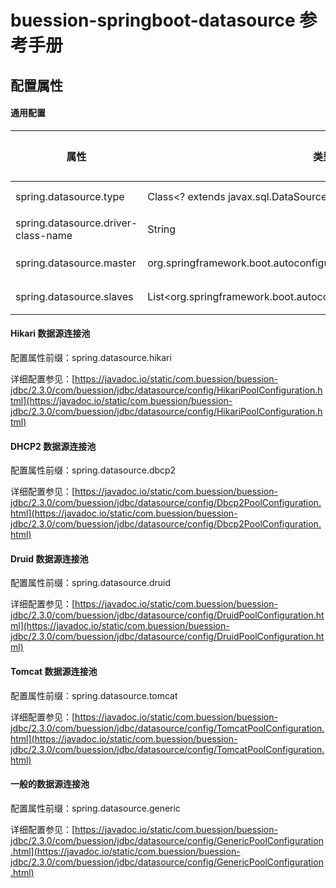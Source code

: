 # buession-springboot-datasource 参考手册


## 配置属性


#### 通用配置

|  属性   | 类型   | 默认值    | 说明    |
|  ----  | ----   | ----     | ----  |
| spring.datasource.type               | Class<? extends javax.sql.DataSource>                                   | --      | DataSource 类型     |
| spring.datasource.driver-class-name  | String                                   | --      | 数据库驱动类名       |
| spring.datasource.master                    | org.springframework.boot.autoconfigure.jdbc.DataSourceProperties                                      | --       | Master 数据源配置        |
| spring.datasource.slaves             | List<org.springframework.boot.autoconfigure.jdbc.DataSourceProperties>                                   | --      | Slave 数据源配置列表        |


#### Hikari 数据源连接池

配置属性前缀：spring.datasource.hikari

详细配置参见：[https://javadoc.io/static/com.buession/buession-jdbc/2.3.0/com/buession/jdbc/datasource/config/HikariPoolConfiguration.html](https://javadoc.io/static/com.buession/buession-jdbc/2.3.0/com/buession/jdbc/datasource/config/HikariPoolConfiguration.html)


#### DHCP2 数据源连接池

配置属性前缀：spring.datasource.dbcp2

详细配置参见：[https://javadoc.io/static/com.buession/buession-jdbc/2.3.0/com/buession/jdbc/datasource/config/Dbcp2PoolConfiguration.html](https://javadoc.io/static/com.buession/buession-jdbc/2.3.0/com/buession/jdbc/datasource/config/Dbcp2PoolConfiguration.html)


#### Druid 数据源连接池

配置属性前缀：spring.datasource.druid

详细配置参见：[https://javadoc.io/static/com.buession/buession-jdbc/2.3.0/com/buession/jdbc/datasource/config/DruidPoolConfiguration.html](https://javadoc.io/static/com.buession/buession-jdbc/2.3.0/com/buession/jdbc/datasource/config/DruidPoolConfiguration.html)


#### Tomcat 数据源连接池

配置属性前缀：spring.datasource.tomcat

详细配置参见：[https://javadoc.io/static/com.buession/buession-jdbc/2.3.0/com/buession/jdbc/datasource/config/TomcatPoolConfiguration.html](https://javadoc.io/static/com.buession/buession-jdbc/2.3.0/com/buession/jdbc/datasource/config/TomcatPoolConfiguration.html)


#### 一般的数据源连接池

配置属性前缀：spring.datasource.generic

详细配置参见：[https://javadoc.io/static/com.buession/buession-jdbc/2.3.0/com/buession/jdbc/datasource/config/GenericPoolConfiguration.html](https://javadoc.io/static/com.buession/buession-jdbc/2.3.0/com/buession/jdbc/datasource/config/GenericPoolConfiguration.html)